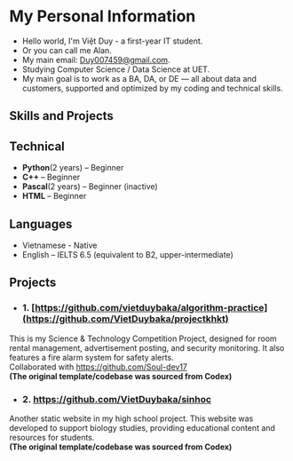 
# My Personal Information
- Hello world, I'm Việt Duy - a first-year IT student.  
- Or you can call me Alan.  
- My main email: Duy007459@gmail.com.  
- Studying Computer Science / Data Science at UET.
- My main goal is to work as a BA, DA, or  DE — all about data and customers, supported and optimized by my coding and technical skills.
## Skills and Projects
## Technical 
- **Python**(2 years) – Beginner    
- **C++** – Beginner   
- **Pascal**(2 years) – Beginner (inactive)
- **HTML** – Beginner
## Languages 
- Vietnamese - Native
- English – IELTS 6.5 (equivalent to B2, upper-intermediate)
## Projects
- ### 1. [https://github.com/vietduybaka/algorithm-practice](https://github.com/VietDuybaka/projectkhkt)
This is my Science & Technology Competition Project, designed for room rental management, advertisement posting, and security monitoring. It also features a fire alarm system for safety alerts.<br>
Collaborated with https://github.com/Soul-dev17  
**(The original template/codebase was sourced from Codex)**
- ### 2. https://github.com/VietDuybaka/sinhoc
Another static website in my high school project. This website was developed to support biology studies, providing educational content and resources for students.   
**(The original template/codebase was sourced from Codex)**  








<!--
**VietDuybaka/VietDuybaka** is a ✨ _special_ ✨ repository because its `README.md` (this file) appears on your GitHub profile.

Here are some ideas to get you started:

- 🔭 I’m currently working on ...
- 🌱 I’m currently learning ...
- 👯 I’m looking to collaborate on ...
- 🤔 I’m looking for help with ...
- 💬 Ask me about ...
- 📫 How to reach me: ...
- 😄 Pronouns: ...
- ⚡ Fun fact: ...
-->
